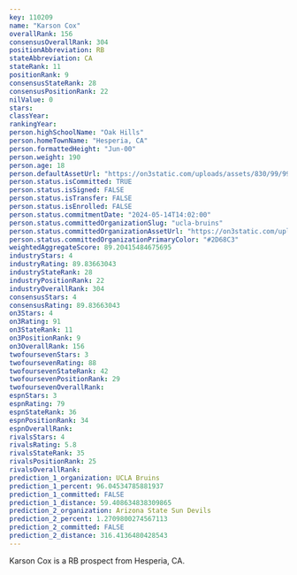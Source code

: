 ```yaml
---
key: 110209
name: "Karson Cox"
overallRank: 156
consensusOverallRank: 304
positionAbbreviation: RB
stateAbbreviation: CA
stateRank: 11
positionRank: 9
consensusStateRank: 28
consensusPositionRank: 22
nilValue: 0
stars: 
classYear: 
rankingYear: 
person.highSchoolName: "Oak Hills"
person.homeTownName: "Hesperia, CA"
person.formattedHeight: "Jun-00"
person.weight: 190
person.age: 18
person.defaultAssetUrl: "https://on3static.com/uploads/assets/830/99/99830.jpg"
person.status.isCommitted: TRUE
person.status.isSigned: FALSE
person.status.isTransfer: FALSE
person.status.isEnrolled: FALSE
person.status.commitmentDate: "2024-05-14T14:02:00"
person.status.committedOrganizationSlug: "ucla-bruins"
person.status.committedOrganizationAssetUrl: "https://on3static.com/uploads/assets/777/214/214777.svg"
person.status.committedOrganizationPrimaryColor: "#2D68C3"
weightedAggregateScore: 89.20415484675695
industryStars: 4
industryRating: 89.83663043
industryStateRank: 28
industryPositionRank: 22
industryOverallRank: 304
consensusStars: 4
consensusRating: 89.83663043
on3Stars: 4
on3Rating: 91
on3StateRank: 11
on3PositionRank: 9
on3OverallRank: 156
twofoursevenStars: 3
twofoursevenRating: 88
twofoursevenStateRank: 42
twofoursevenPositionRank: 29
twofoursevenOverallRank: 
espnStars: 3
espnRating: 79
espnStateRank: 36
espnPositionRank: 34
espnOverallRank: 
rivalsStars: 4
rivalsRating: 5.8
rivalsStateRank: 35
rivalsPositionRank: 25
rivalsOverallRank: 
prediction_1_organization: UCLA Bruins
prediction_1_percent: 96.04534785881937
prediction_1_committed: FALSE
prediction_1_distance: 59.408634838309865
prediction_2_organization: Arizona State Sun Devils
prediction_2_percent: 1.2709800274567113
prediction_2_committed: FALSE
prediction_2_distance: 316.4136480428543
---
```

Karson Cox is a RB prospect from Hesperia, CA.